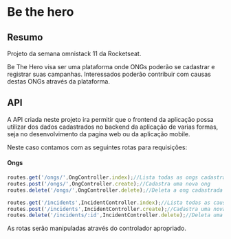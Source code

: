 # Be the hero
## Resumo
Projeto da semana omnistack 11 da Rocketseat.  

Be The Hero visa ser uma plataforma onde ONGs poderão se cadastrar e registrar suas campanhas. Interessados poderão contribuir com causas destas ONGs através da plataforma.

## API
A API criada neste projeto ira permitir que o frontend da aplicação possa utilizar dos dados cadastrados no backend da aplicação de varias formas, seja no desenvolvimento da pagina web ou da aplicação mobile.  

Neste caso contamos com as seguintes rotas para requisições:

#### Ongs
``` Javascript
routes.get('/ongs/',OngController.index);//Lista todas as ongs cadastradas
routes.post('/ongs/',OngController.create);//Cadastra uma nova ong
routes.delete('/ongs/',OngController.delete);//Deleta a ong cadastrada pelo usuario

routes.get('/incidents',IncidentController.index);//Lista todas as causas cadastradas
routes.post('/incidents',IncidentController.create);//Cadastra uma nova causa
routes.delete('/incidents/:id',IncidentController.delete);//Deleta uma causa existente
```
As rotas serão manipuladas através do controlador apropriado.

